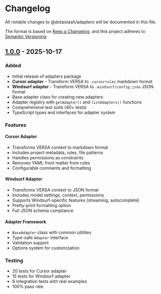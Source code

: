 # Changelog

All notable changes to @dotaislash/adapters will be documented in this file.

The format is based on [Keep a Changelog](https://keepachangelog.com/en/1.0.0/),
and this project adheres to [Semantic Versioning](https://semver.org/spec/v2.0.0.html).

## [1.0.0] - 2025-10-17

### Added

- Initial release of adapters package
- **Cursor adapter** - Transform VERSA to `.cursorrules` markdown format
- **Windsurf adapter** - Transform VERSA to `.windsurf/config.json` JSON format
- Base adapter class for creating new adapters
- Adapter registry with `getAdapter()` and `listAdapters()` functions
- Comprehensive test suite (40+ tests)
- TypeScript types and interfaces for adapter system

### Features

#### Cursor Adapter
- Transforms VERSA context to markdown format
- Includes project metadata, rules, file patterns
- Handles permissions as constraints
- Removes YAML front matter from rules
- Configurable comments and formatting

#### Windsurf Adapter
- Transforms VERSA context to JSON format
- Includes model settings, context, permissions
- Supports Windsurf-specific features (streaming, autocomplete)
- Pretty-print formatting option
- Full JSON schema compliance

#### Adapter Framework
- `BaseAdapter` class with common utilities
- Type-safe `Adapter` interface
- Validation support
- Options system for customization

### Testing

- 20 tests for Cursor adapter
- 15 tests for Windsurf adapter
- 8 integration tests with real examples
- 100% pass rate

[1.0.0]: https://github.com/dotAIslash/dotaislash-adapters/releases/tag/v1.0.0
